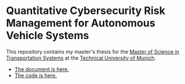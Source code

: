 # Quantitative Cybersecurity Risk Management for Autonomous Vehicle Systems

This repository contains my master's thesis for the [Master of Science in Transportation Systems](http://www.bgu.tum.de/transportation/home/) at the [Technical University of Munich](https://www.tum.de).

* [The document is here.](https://github.com/davidbailey/thesis/raw/master/main.pdf)
* [The code is here.](https://nbviewer.jupyter.org/github/davidbailey/thesis/blob/master/main.ipynb)

